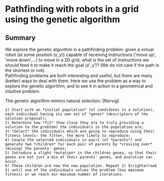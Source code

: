 # Pathfinding with robots in a grid using the genetic algorithm

## Summary

We explore the genetic algorithm in a pathfinding problem: given a virtual robot (at some position $(x,y)$) capable of receiving instructions ('move up', 'move down',...) to move in a 2D grid, what is the set of instructions we should feed it to make it reach the goal $(x', y')$? (We do not care if the path is the shortest or not).   
Pathfinding problems are both interesting and useful, but there are many (better) ways to deal with them.
Here we use the problem as a way to explore the genetic algorithm, and to see it in action in a geometrical and intuitive problem.  

The genetic algorithm mimics natural selection: [Norvig]

    1) Start with an *initial population* (of candidates to a solution), each individual having its own set of *genes* (descriptors of the solution proposal);
    2) Determine how *fit* (how close they are to truly providing a solution to the problem) the individuals in the population are;
    3) *Select* the individuals which are going to reproduce using their fitness levels: the fitter, the more likely to reproduce;
    4) Couple the selected individuals in pairs (of *parents*) and generate two *children* for each pair of parents by *crossing over* (mixing) the parents' genes;
    5) Introduce a slight *mutation* in the children genes, so that their genes are not just a mix of their parents' genes, and evolution can occur.
    6) These children are now the new population. Repeat 2) $\rightarrow$ 5) until one of the individuals solves the problem (has maximum fitness) or we reach our maximum number of iterations.
